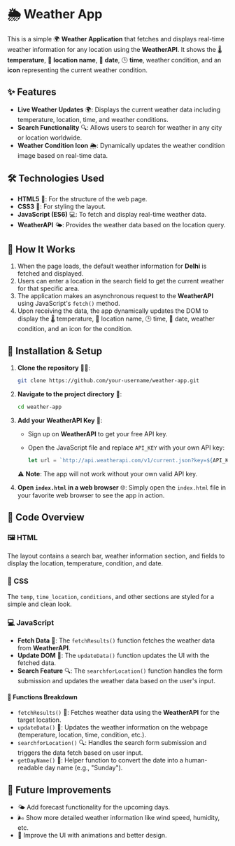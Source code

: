 # 🌦️ Weather App

This is a simple 🌍 **Weather Application** that fetches and displays real-time weather information for any location using the **WeatherAPI**. It shows the 🌡️ **temperature**, 📍 **location name**, 📅 **date**, 🕒 **time**, weather condition, and an **icon** representing the current weather condition.

## ✨ Features

- **Live Weather Updates** 🌍: Displays the current weather data including temperature, location, time, and weather conditions.
- **Search Functionality** 🔍: Allows users to search for weather in any city or location worldwide.
- **Weather Condition Icon** 🌦️: Dynamically updates the weather condition image based on real-time data.

## 🛠️ Technologies Used

- **HTML5** 📝: For the structure of the web page.
- **CSS3** 🎨: For styling the layout.
- **JavaScript (ES6)** 💻: To fetch and display real-time weather data.
- **WeatherAPI** 🌤️: Provides the weather data based on the location query.

## 🚀 How It Works

1. When the page loads, the default weather information for **Delhi** is fetched and displayed.
2. Users can enter a location in the search field to get the current weather for that specific area.
3. The application makes an asynchronous request to the **WeatherAPI** using JavaScript's `fetch()` method.
4. Upon receiving the data, the app dynamically updates the DOM to display the 🌡️ temperature, 📍 location name, 🕒 time, 📅 date, weather condition, and an icon for the condition.

## 🔧 Installation & Setup

1. **Clone the repository** 🧑‍💻:

   ```bash
   git clone https://github.com/your-username/weather-app.git
   ```

2. **Navigate to the project directory** 📂:

   ```bash
   cd weather-app
   ```

3. **Add your WeatherAPI Key** 🔑:
   - Sign up on **WeatherAPI** to get your free API key.
   - Open the JavaScript file and replace `API_KEY` with your own API key:

     ```javascript
     let url = `http://api.weatherapi.com/v1/current.json?key=${API_KEY}&q=${target}&aqi=no`;
     ```

   ⚠️ **Note**: The app will not work without your own valid API key.

4. **Open `index.html` in a web browser** 🌐:
   Simply open the `index.html` file in your favorite web browser to see the app in action.

## 🧩 Code Overview

### 🖼️ HTML

The layout contains a search bar, weather information section, and fields to display the location, temperature, condition, and date.

### 🎨 CSS

The `temp`, `time_location`, `conditions`, and other sections are styled for a simple and clean look.

### 💻 JavaScript

- **Fetch Data** 📡: The `fetchResults()` function fetches the weather data from **WeatherAPI**.
- **Update DOM** 📝: The `updateData()` function updates the UI with the fetched data.
- **Search Feature** 🔍: The `searchforLocation()` function handles the form submission and updates the weather data based on the user's input.

#### 🧠 Functions Breakdown

- `fetchResults()` 📡: Fetches weather data using the **WeatherAPI** for the target location.
- `updateData()` 📝: Updates the weather information on the webpage (temperature, location, time, condition, etc.).
- `searchforLocation()` 🔍: Handles the search form submission and triggers the data fetch based on user input.
- `getDayName()` 📅: Helper function to convert the date into a human-readable day name (e.g., "Sunday").



## 🚀 Future Improvements

- 🌤️ Add forecast functionality for the upcoming days.
- 🌬️ Show more detailed weather information like wind speed, humidity, etc.
- 🎨 Improve the UI with animations and better design.


